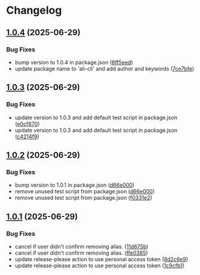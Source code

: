 # Changelog

## [1.0.4](https://github.com/obouchari/ali-cli/compare/v1.0.3...v1.0.4) (2025-06-29)


### Bug Fixes

* bump version to 1.0.4 in package.json ([6ff5eed](https://github.com/obouchari/ali-cli/commit/6ff5eed3d882e1b23fff0c3abff4ecb223c6dce2))
* update package name to 'ali-cli' and add author and keywords ([7ce7bfe](https://github.com/obouchari/ali-cli/commit/7ce7bfe1991a70d2654962a99abebdf99cdadd0f))

## [1.0.3](https://github.com/obouchari/ali-cli/compare/v1.0.2...v1.0.3) (2025-06-29)


### Bug Fixes

* update version to 1.0.3 and add default test script in package.json ([e0cf870](https://github.com/obouchari/ali-cli/commit/e0cf8700c25ed94db260f37ccbe36d4e6750ea57))
* update version to 1.0.3 and add default test script in package.json ([c4214f9](https://github.com/obouchari/ali-cli/commit/c4214f9c85b2e5aafbf6f523e281250b6629ad0f))

## [1.0.2](https://github.com/obouchari/ali-cli/compare/v1.0.1...v1.0.2) (2025-06-29)


### Bug Fixes

* bump version to 1.0.1 in package.json ([d66e000](https://github.com/obouchari/ali-cli/commit/d66e00049bf204f5af835c6d918bf7922d71e0a5))
* remove unused test script from package.json ([d66e000](https://github.com/obouchari/ali-cli/commit/d66e00049bf204f5af835c6d918bf7922d71e0a5))
* remove unused test script from package.json ([f0331e2](https://github.com/obouchari/ali-cli/commit/f0331e2abac9c49a7483c26e1c4b9a30c29f643c))

## [1.0.1](https://github.com/obouchari/ali-cli/compare/1.0.0...v1.0.1) (2025-06-29)


### Bug Fixes

* cancel if user didn't confirm removing alias. ([11d675b](https://github.com/obouchari/ali-cli/commit/11d675ba7f1530393a1ae89ee62afe9d07484a6a))
* cancel if user didn't confirm removing alias. ([ffe0385](https://github.com/obouchari/ali-cli/commit/ffe038578ffdeb43bcae91ad602f903f5d873c20))
* update release-please action to use personal access token ([8d2c6e9](https://github.com/obouchari/ali-cli/commit/8d2c6e90bde5d60626ecd22f0ce8bfa8489800c3))
* update release-please action to use personal access token ([1c9cfb1](https://github.com/obouchari/ali-cli/commit/1c9cfb1c485ad03a45c4a12615d6eeccbcd1aba1))
